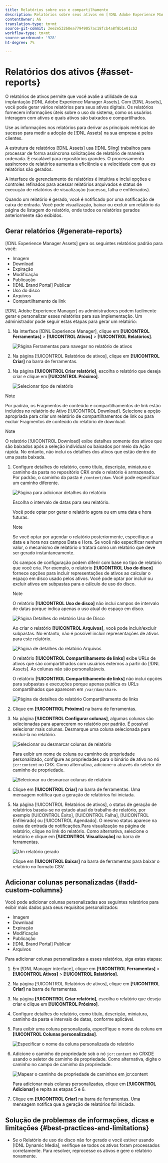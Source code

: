 ```yaml
---
title: Relatórios sobre uso e compartilhamento
description: Relatórios sobre seus ativos em [!DNL Adobe Experience Manager Assets] que ajudam você a entender o uso, a atividade e o compartilhamento de seus ativos digitais.
contentOwner: AG
translation-type: tm+mt
source-git-commit: 3ee2e53268ea77949057ac18fcb4a8f8b1e01cb2
workflow-type: tm+mt
source-wordcount: '928'
ht-degree: 7%

---
```



# Relatórios dos ativos {#asset-reports}

O relatórios de ativos permite que você avalie a utilidade de sua implantação [!DNL Adobe Experience Manager Assets]. Com [!DNL Assets], você pode gerar vários relatórios para seus ativos digitais. Os relatórios fornecem informações úteis sobre o uso do sistema, como os usuários interagem com ativos e quais ativos são baixados e compartilhados.

Use as informações nos relatórios para derivar as principais métricas de sucesso para medir a adoção de [!DNL Assets] na sua empresa e pelos clientes.

A estrutura de relatórios [!DNL Assets] usa [!DNL Sling] trabalhos para processar de forma assíncrona solicitações de relatório de maneira ordenada. É escalável para repositórios grandes. O processamento assíncrono de relatórios aumenta a eficiência e a velocidade com que os relatórios são gerados.

A interface de gerenciamento de relatórios é intuitiva e inclui opções e controles refinados para acessar relatórios arquivados e status de execução de relatórios de visualização (sucesso, falha e enfileirados).

Quando um relatório é gerado, você é notificado por <!-- through an email (optional) and --> uma notificação de caixa de entrada. Você pode visualização, baixar ou excluir um relatório da página de listagem do relatório, onde todos os relatórios gerados anteriormente são exibidos.

## Gerar relatórios {#generate-reports}

[!DNL Experience Manager Assets] gera os seguintes relatórios padrão para você:

* Imagem
* Download
* Expiração
* Modificação
* Publicação
* [!DNL Brand Portal] Publicar
* Uso do disco
* Arquivos
* Compartilhamento de link

[!DNL Adobe Experience Manager] os administradores podem facilmente gerar e personalizar esses relatórios para sua implementação. Um administrador pode seguir estas etapas para gerar um relatório:

1. Na interface [!DNL Experience Manager], clique em **[!UICONTROL Ferramentas]** > **[!UICONTROL Ativos]** > **[!UICONTROL Relatórios]**.

   ![Página Ferramentas para navegar no relatório de ativos](assets/navigation.png)

1. Na página [!UICONTROL Relatórios de ativos], clique em **[!UICONTROL Criar]** na barra de ferramentas.
1. Na página **[!UICONTROL Criar relatório]**, escolha o relatório que deseja criar e clique em **[!UICONTROL Próximo]**.

   ![Selecionar tipo de relatório](assets/choose_report.png)

<!-- TBD: How do enable this in CS now? Is it done using some OSGi config now?
   >[!NOTE]
   >
   >Before you can generate an **[!UICONTROL Asset Downloaded]** report, ensure that the Asset Download service is enabled. From the web console (`https://[aem_server]:[port]/system/console/configMgr`), open the **[!UICONTROL Day CQ DAM Event Recorder]** configuration, and select the **[!UICONTROL Asset Downloaded (DOWNLOADED)]** option in Event Types if not already selected.
-->

>[!NOTE]
>
>Por padrão, os Fragmentos de conteúdo e compartilhamentos de link estão incluídos no relatório de Ativo [!UICONTROL Download]. Selecione a opção apropriada para criar um relatório de compartilhamentos de link ou para excluir Fragmentos de conteúdo do relatório de download.

>[!NOTE]
>
>O relatório [!UICONTROL Download] exibe detalhes somente dos ativos que são baixados após a seleção individual ou baixados por meio da Ação rápida. No entanto, não inclui os detalhes dos ativos que estão dentro de uma pasta baixada.

1. Configure detalhes do relatório, como título, descrição, miniatura e caminho da pasta no repositório CRX onde o relatório é armazenado. Por padrão, o caminho da pasta é `/content/dam`. Você pode especificar um caminho diferente.

   ![Página para adicionar detalhes do relatório](assets/report_configuration.png)

   Escolha o intervalo de datas para seu relatório.

   Você pode optar por gerar o relatório agora ou em uma data e hora futuras.

   >[!NOTE]
   >
   >Se você optar por agendar o relatório posteriormente, especifique a data e a hora nos campos Data e Hora. Se você não especificar nenhum valor, o mecanismo de relatório o tratará como um relatório que deve ser gerado instantaneamente.

   Os campos de configuração podem diferir com base no tipo de relatório que você cria. Por exemplo, o relatório **[!UICONTROL Uso do disco]** fornece opções para incluir representações de ativos ao calcular o espaço em disco usado pelos ativos. Você pode optar por incluir ou excluir ativos em subpastas para o cálculo de uso do disco.

   >[!NOTE]
   >
   >O relatório **[!UICONTROL Uso de disco]** não inclui campos de intervalo de datas porque indica apenas o uso atual do espaço em disco.

   ![Página Detalhes do relatório Uso de Disco](assets/disk_usage_configuration.png)

   Ao criar o relatório **[!UICONTROL Arquivos]**, você pode incluir/excluir subpastas. No entanto, não é possível incluir representações de ativos para este relatório.

   ![Página de detalhes do relatório Arquivos](assets/files_report.png)

   O relatório **[!UICONTROL Compartilhamento de links]** exibe URLs de ativos que são compartilhados com usuários externos a partir do [!DNL Assets]. <!-- It includes email ids of the user who shared the assets, emails ids of users with which the assets are shared, share date, and expiration date for the link. --> As colunas não são personalizáveis.

   O relatório **[!UICONTROL Compartilhamento de links]** não inclui opções para subpastas e execuções porque apenas publica os URLs compartilhados que aparecem em `/var/dam/share`.

   ![Página de detalhes do relatório Compartilhamento de links](assets/link_share.png)

1. Clique em **[!UICONTROL Próximo]** na barra de ferramentas.

1. Na página **[!UICONTROL Configurar colunas]**, algumas colunas são selecionadas para aparecerem no relatório por padrão. É possível selecionar mais colunas. Desmarque uma coluna selecionada para excluí-la no relatório.

   ![Selecionar ou desmarcar colunas de relatório](assets/configure_columns.png)

   Para exibir um nome de coluna ou caminho de propriedade personalizado, configure as propriedades para o binário de ativo no nó `jcr:content` no CRX. Como alternativa, adicione-o através do seletor de caminho de propriedade.

   ![Selecionar ou desmarcar colunas de relatório](assets/custom_columns.png)

1. Clique em **[!UICONTROL Criar]** na barra de ferramentas. Uma mensagem notifica que a geração de relatórios foi iniciada.
1. Na página [!UICONTROL Relatórios de ativos], o status de geração de relatórios baseia-se no estado atual do trabalho de relatório, por exemplo [!UICONTROL Êxito], [!UICONTROL Falha], [!UICONTROL Enfileirado] ou [!UICONTROL Agendado]. O mesmo status aparece na caixa de entrada de notificações.Para visualização na página de relatório, clique no link do relatório. Como alternativa, selecione o relatório e clique em **[!UICONTROL Visualização]** na barra de ferramentas.

   ![Um relatório gerado](assets/report_page.png)

   Clique em **[!UICONTROL Baixar]** na barra de ferramentas para baixar o relatório no formato CSV.

## Adicionar colunas personalizadas {#add-custom-columns}

Você pode adicionar colunas personalizadas aos seguintes relatórios para exibir mais dados para seus requisitos personalizados:

* Imagem
* Download
* Expiração
* Modificação
* Publicação
* [!DNL Brand Portal] Publicar
* Arquivos

Para adicionar colunas personalizadas a esses relatórios, siga estas etapas:

1. Em [!DNL Manager interface], clique em **[!UICONTROL Ferramentas]** > **[!UICONTROL Ativos]** > **[!UICONTROL Relatórios]**.
1. Na página [!UICONTROL Relatórios de ativos], clique em **[!UICONTROL Criar]** na barra de ferramentas.

1. Na página **[!UICONTROL Criar relatório]**, escolha o relatório que deseja criar e clique em **[!UICONTROL Próximo]**.
1. Configure detalhes do relatório, como título, descrição, miniatura, caminho da pasta e intervalo de datas, conforme aplicável.

1. Para exibir uma coluna personalizada, especifique o nome da coluna em **[!UICONTROL Colunas personalizadas]**.

   ![Especificar o nome da coluna personalizada do relatório](assets/custom_columns-1.png)

1. Adicione o caminho de propriedade sob o nó `jcr:content` no CRXDE usando o seletor de caminho de propriedade. Como alternativa, digite o caminho no campo de caminho da propriedade.

   ![Mapear o caminho de propriedade de caminhos em jcr:content](assets/property_picker.png)

   Para adicionar mais colunas personalizadas, clique em **[!UICONTROL Adicionar]** e repita as etapas 5 e 6.

1. Clique em **[!UICONTROL Criar]** na barra de ferramentas. Uma mensagem notifica que a geração de relatórios foi iniciada.

<!-- TBD: How to configure purge now? Is it using OSGi configurations?

## Configure purging service {#configure-purging-service}

To remove reports that you no longer require, configure the DAM Report Purge service from the web console to purge existing reports based on their quantity and age.

1. Access the web console (configuration manager) from `https://[aem_server]:[port]/system/console/configMgr`.
1. Open the **[!UICONTROL DAM Report Purge Service]** configuration.
1. Specify the frequency (time interval) for the purging service in the `scheduler.expression.name` field. You can also configure the age and the quantity threshold for reports.
1. Save the changes.
-->

## Solução de problemas de informações, dicas e limitações {#best-practices-and-limitations}

* Se o Relatório de uso de disco não for gerado e você estiver usando [!DNL Dynamic Media], verifique se todos os ativos foram processados corretamente. Para resolver, reprocesse os ativos e gere o relatório novamente.
